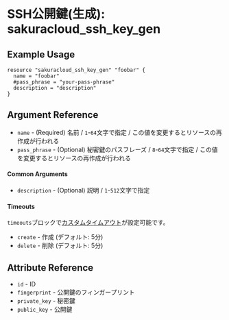 # SSH公開鍵(生成): sakuracloud_ssh_key_gen

## Example Usage

```hcl
resource "sakuracloud_ssh_key_gen" "foobar" {
  name = "foobar"
  #pass_phrase = "your-pass-phrase"
  description = "description"
}
```
## Argument Reference

* `name` - (Required) 名前 / `1`-`64`文字で指定 / この値を変更するとリソースの再作成が行われる
* `pass_phrase` - (Optional) 秘密鍵のパスフレーズ / `8`-`64`文字で指定 / この値を変更するとリソースの再作成が行われる

#### Common Arguments

* `description` - (Optional) 説明 / `1`-`512`文字で指定

#### Timeouts

`timeouts`ブロックで[カスタムタイムアウト](https://www.terraform.io/docs/configuration/resources.html#operation-timeouts)が設定可能です。  

* `create` - 作成 (デフォルト: 5分)
* `delete` - 削除 (デフォルト: 5分)

## Attribute Reference

* `id` - ID
* `fingerprint` - 公開鍵のフィンガープリント
* `private_key` - 秘密鍵
* `public_key` - 公開鍵

